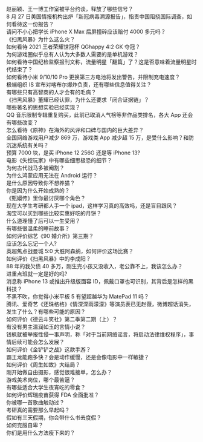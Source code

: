 赵丽颖、王一博工作室被平台约谈，释放了哪些信号？  
8 月 27 日美国情报机构出炉「新冠病毒溯源报告」，指责中国阻挠国际调查，如何看待这一份报告？  
请问不小心把学长 iPhone X Max 后屏撞碎应该赔付 4000 多元吗？  
《扫黑风暴》为什么这么火？  
如何看待 2021 王者荣耀世冠杯 QGhappy 4:2 GK 夺冠？  
为何游戏圈似乎总有人认为大多数人需要的是单机游戏？  
如何看待中国纪检监察报刊文称，流量明星「翻篇」了？这是否意味着流量明星时代结束了？  
如何看待小米 9/10/10 Pro 更换第三方电池将发出警告，并限制充电速度？  
极端组织 IS 宣布对喀布尔爆炸负责，还有哪些信息值得关注？  
有哪些只有高智商的人才会有的毛病？  
《扫黑风暴》董耀已经认罪，为什么还要求「闭合证据链」？  
哪些著名的思想实验已经实现？  
QQ 音乐限制专辑重复购买，此前已取消人气榜等非作品类排名，各大 App 还会有哪些改变？  
怎么看待《原神》在海外的风评和口碑与国内的巨大差异？  
全国网络游戏用户减少 869 万，游戏类 App 减少超 15 万，是受什么影响？和防沉迷系统有关吗？  
预算 7000 块，是买 iPhone 12  256G 还是等 iPhone 13?  
电影《失控玩家》中有哪些细思极恐的细节？  
为何古代战马多被阉割？  
为什么鸿蒙应用无法在 Android 运行？  
是什么原因导致你不想养猫？  
你是因为什么开始成熟的？  
《甄嬛传》里你最讨厌哪个角色？  
现在大学生考研都人手一个 ipad，这样学习真的高效吗，还是盲目跟风？  
淘宝可以买到哪些比较实惠好吃的月饼？  
什么道理懂了后可以一生受用？  
有哪些很温柔的睡前故事？  
如何评价综艺《90 婚介所》第三期？  
应该怎么忘记一个人?  
英超焦点战曼城 5:0 大胜阿森纳，如何评价这场比赛？  
如何评价《扫黑风暴》中的李成阳？  
88 年的我欠债 40 多万，刚生完小孩又没收入，老公靠不上，我该怎么办？  
进重点班就一定是好的吗?  
消息称 iPhone 13 或推出升级版面容 ID，佩戴口罩也可识别，其背后是怎样的黑科技？  
不黑不吹，你觉得小米平板 5 有望超越华为 MatePad 11 吗？  
腾讯、爱奇艺《还珠格格》《情深深雨濛濛》等演员表已无赵薇，微博超话消失，发生了什么？有哪些可能的原因？  
如何评价《德云斗笑社》第二季第二期（上）？  
有没有男主温润如玉的言情小说？  
钱枫就被举报性侵一事声明，称「对于当前网络谣言，将启动法律维权程序」，事情后续可能会怎么发展？  
如何评价《金铲铲之战》这款手游？  
霸王龙能跑多快？会是动作缓慢，还是会像电影中一样敏捷？  
如何评价《周生如故》大结局？  
刚开始做自由摄影，感觉很难接单，怎么办？  
游戏美术岗位，哪个最苦逼？  
有哪些适合大学生夜宵吃的零食？  
如何评价辉瑞疫苗获得 FDA 全面批准？  
你被哪一首歌曲触动过？  
考研真的需要那么早起吗？  
假如有三天假期，你会带什么书去度假？  
如何克服自卑？  
你们是用什么方法瘦下来的？  
